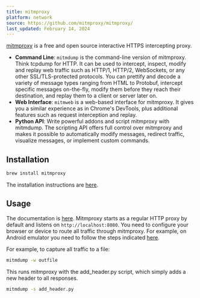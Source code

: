 ```yaml
---
title: mitmproxy
platform: network
source: https://github.com/mitmproxy/mitmproxy/
last_updated: February 14, 2024
---
```


[mitmproxy](https://mitmproxy.org/ "mitmproxy") is a free and open source interactive HTTPS intercepting proxy.

- **Command Line**: `mitmdump` is the command-line version of mitmproxy. Think tcpdump for HTTP. It can be used to intercept, inspect, modify and replay web traffic such as HTTP/1, HTTP/2, WebSockets, or any other SSL/TLS-protected protocols. You can prettify and decode a variety of message types ranging from HTML to Protobuf, intercept specific messages on-the-fly, modify them before they reach their destination, and replay them to a client or server later on.
- **Web Interface**: `mitmweb` is a web-based interface for mitmproxy. It gives you a similar experience as in Chrome's DevTools, plus additional features such as request interception and replay.
- **Python API**: Write powerful addons and script mitmproxy with mitmdump. The scripting API offers full control over mitmproxy and makes it possible to automatically modify messages, redirect traffic, visualize messages, or implement custom commands.

## Installation

```bash
brew install mitmproxy
```

The installation instructions are [here](https://docs.mitmproxy.org/stable/overview-installation).

## Usage

The documentation is [here](https://docs.mitmproxy.org/stable/). Mitmproxy starts as a regular HTTP proxy by default and listens on `http://localhost:8080`. You need to configure your browser or device to route all traffic through mitmproxy. For example, on Android emulator you need to follow the steps indicated [here](https://docs.mitmproxy.org/stable/howto-install-system-trusted-ca-android/).

For example, to capture all traffic to a file:

```bash
mitmdump -w outfile
```

This runs mitmproxy with the add_header.py script, which simply adds a new header to all responses.

```bash
mitmdump -s add_header.py
```

